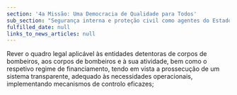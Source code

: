 ```yaml
---
section: '4a Missão: Uma Democracia de Qualidade para Todos'
sub_section: "Segurança interna e proteção civil como agentes do Estado de Direito"
fulfilled_date: null
links_to_news_articles: null
---
```


Rever o quadro legal aplicável às entidades detentoras de corpos de bombeiros, aos corpos de bombeiros e à sua atividade, bem como o respetivo regime de financiamento, tendo em vista a prossecução de um sistema transparente, adequado às necessidades operacionais, implementando mecanismos de controlo eficazes;